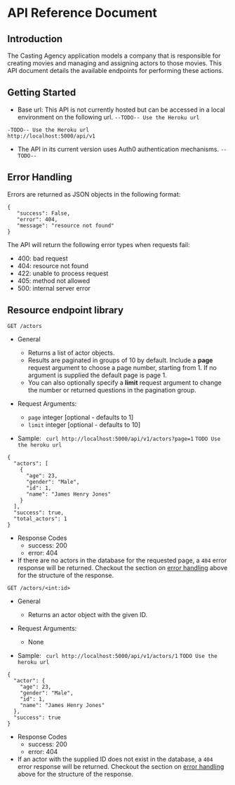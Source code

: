 # API Reference Document

## Introduction

The Casting Agency application models a company that is responsible for creating movies and managing and assigning actors to those movies.
This API document details the available endpoints for performing these actions.

## Getting Started
- Base url: This API is not currently hosted but can be accessed in a local environment on the following url. `--TODO-- Use the Heroku url`
```
-TODO-- Use the Heroku url
http://localhost:5000/api/v1 
```
- The API in its current version uses Auth0 authentication mechanisms. `--TODO--`

 ## Error Handling
 Errors are returned as JSON objects in the following format:
 ```
 {
    "success": False,
    "error": 404,
    "message": "resource not found"
 }
 ```
 The API will return the following error types when requests fail:
 - 400: bad request
 - 404: resource not found
 - 422: unable to process request 
 - 405: method not allowed
 - 500: internal server error

## Resource endpoint library

```
GET /actors
```

- General
    - Returns a list of actor objects.
    - Results are paginated in groups of 10 by default. Include a **page** request argument to choose
        a page number, starting from 1. If no argument is supplied the default page is page 1.
    - You can also optionally specify a **limit** request argument to change the number or returned questions
    in the pagination group.

- Request Arguments: 
    - `page` integer [optional - defaults to 1]
    - `limit` integer [optional - defaults to 10]

- Sample: ``` curl http://localhost:5000/api/v1/actors?page=1``` `TODO Use the heroku url`
```
{
  "actors": [
    {
      "age": 23,
      "gender": "Male",
      "id": 1,
      "name": "James Henry Jones"
    }
  ],
  "success": true,
  "total_actors": 1
}
```

- Response Codes
  - success: 200
  - error: 404
- If there are no actors in the database for the requested page, a `404` error response
  will be returned. Checkout the section on [error handling](#error-handling) above for the structure of the response.

```
GET /actors/<int:id>
```

- General
    - Returns an actor object with the given ID.

- Request Arguments: 
    - None

- Sample: ``` curl http://localhost:5000/api/v1/actors/1``` `TODO Use the heroku url`
```
{
  "actor": {
    "age": 23,
    "gender": "Male",
    "id": 1,
    "name": "James Henry Jones"
  },
  "success": true
}
```

- Response Codes
  - success: 200
  - error: 404
- If an actor with the supplied ID does not exist in the database, a `404` error response
  will be returned. Checkout the section on [error handling](#error-handling) above for the structure of the response.
  


